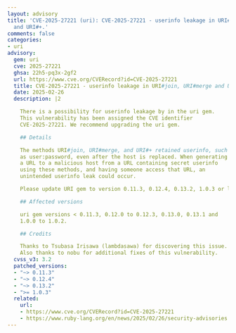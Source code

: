 ```yaml
---
layout: advisory
title: 'CVE-2025-27221 (uri): CVE-2025-27221 - userinfo leakage in URI#join, URI#merge
  and URI#+.'
comments: false
categories:
- uri
advisory:
  gem: uri
  cve: 2025-27221
  ghsa: 22h5-pq3x-2gf2
  url: https://www.cve.org/CVERecord?id=CVE-2025-27221
  title: CVE-2025-27221 - userinfo leakage in URI#join, URI#merge and URI#+.
  date: 2025-02-26
  description: |2

    There is a possibility for userinfo leakage by in the uri gem.
    This vulnerability has been assigned the CVE identifier
    CVE-2025-27221. We recommend upgrading the uri gem.

    ## Details

    The methods URI#join, URI#merge, and URI#+ retained userinfo, such
    as user:password, even after the host is replaced. When generating
    a URL to a malicious host from a URL containing secret userinfo
    using these methods, and having someone access that URL, an
    unintended userinfo leak could occur.

    Please update URI gem to version 0.11.3, 0.12.4, 0.13.2, 1.0.3 or later.

    ## Affected versions

    uri gem versions < 0.11.3, 0.12.0 to 0.12.3, 0.13.0, 0.13.1 and
    1.0.0 to 1.0.2.

    ## Credits

    Thanks to Tsubasa Irisawa (lambdasawa) for discovering this issue.
    Also thanks to nobu for additional fixes of this vulnerability.
  cvss_v3: 3.2
  patched_versions:
  - "~> 0.11.3"
  - "~> 0.12.4"
  - "~> 0.13.2"
  - ">= 1.0.3"
  related:
    url:
    - https://www.cve.org/CVERecord?id=CVE-2025-27221
    - https://www.ruby-lang.org/en/news/2025/02/26/security-advisories
---
```

